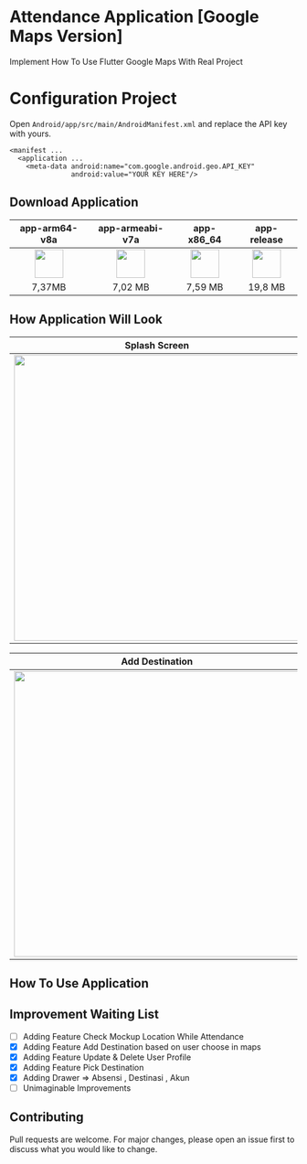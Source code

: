 # Attendance Application [Google Maps Version]

Implement How To Use Flutter Google Maps With Real Project

# Configuration Project 

Open `Android/app/src/main/AndroidManifest.xml` and replace the API key with yours.

```
<manifest ...
  <application ...
    <meta-data android:name="com.google.android.geo.API_KEY"
               android:value="YOUR KEY HERE"/>
```
## Download Application

|app-arm64-v8a|app-armeabi-v7a|app-x86_64|app-release|
|:----:|:---------:|:-----:|:------:|
|[<img src="https://upload.wikimedia.org/wikipedia/commons/a/a0/APK_format_icon.png" width="50px">](http://www.zimprov.id/apk/absensi_online/app-arm64-v8a.zip)|[<img src="https://upload.wikimedia.org/wikipedia/commons/a/a0/APK_format_icon.png" width="50px">](http://www.zimprov.id/apk/absensi_online/app-armeabi-v7a.zip)|[<img src="https://upload.wikimedia.org/wikipedia/commons/a/a0/APK_format_icon.png" width="50px">](http://www.zimprov.id/apk/absensi_online/app-x86_64.zip)|[<img src="https://upload.wikimedia.org/wikipedia/commons/a/a0/APK_format_icon.png" width="50px">](http://www.zimprov.id/apk/absensi_online/app-release.zip)
|7,37MB | 7,02 MB | 7,59 MB | 19,8 MB |

## How Application Will Look

|Splash Screen|Home Screen|Profil Screen|
|:-----------:|:--------:|:-----------:|
|<img src="http://www.zimprov.id/readme/absensi_online/splash_screen.gif" height="500">|<img src="http://www.zimprov.id/readme/absensi_online/welcome_screen.gif" height="500">|<img src="http://www.zimprov.id/readme/absensi_online/profil_screen.gif" height="500">|

|Add Destination|Pick Destination|Maps Screen|
|:-------------:|:--------------:|:---------:|
|<img src="http://www.zimprov.id/readme/absensi_online/add_destination.gif" height="500">|<img src="http://www.zimprov.id/readme/absensi_online/pick_destination.gif" height="500">|<img src="http://www.zimprov.id/readme/absensi_online/maps_screen.gif" height="500">|

## How To Use Application

## Improvement Waiting List

- [ ] Adding Feature Check Mockup Location While Attendance
- [x] Adding Feature Add Destination based on user choose in maps
- [x] Adding Feature Update & Delete User Profile
- [x] Adding Feature Pick Destination
- [x] Adding Drawer => Absensi , Destinasi , Akun
- [ ] Unimaginable Improvements 

## Contributing
Pull requests are welcome. For major changes, please open an issue first to discuss what you would like to change.
